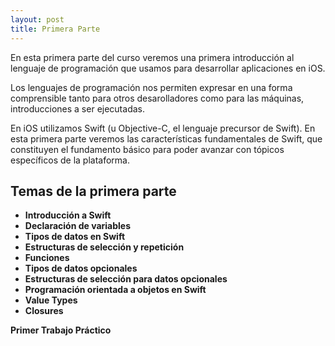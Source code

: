 ```yaml
---
layout: post
title: Primera Parte
---
```


En esta primera parte del curso veremos una primera introducción al lenguaje de programación que usamos para desarrollar aplicaciones en iOS.

Los lenguajes de programación nos permiten expresar en una forma comprensible tanto para otros desarolladores como para las máquinas, introducciones a ser ejecutadas.

En iOS utilizamos Swift (u Objective-C, el lenguaje precursor de Swift). En esta primera parte veremos las características fundamentales de Swift, que constituyen el fundamento básico para poder avanzar con tópicos específicos de la plataforma.

## Temas de la primera parte

- **Introducción a Swift**
- **Declaración de variables**
- **Tipos de datos en Swift**
- **Estructuras de selección y repetición**
- **Funciones**
- **Tipos de datos opcionales**
- **Estructuras de selección para datos opcionales**
- **Programación orientada a objetos en Swift**
- **Value Types**
- **Closures**
  
**Primer Trabajo Práctico**